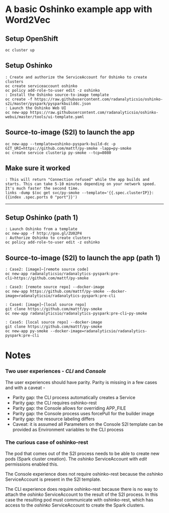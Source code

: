 # A basic Oshinko example app with Word2Vec

## Setup OpenShift

    oc cluster up

## Setup Oshinko

    : Create and authorize the ServiceAccount for Oshinko to create clusters
    oc create serviceaccount oshinko
    oc policy add-role-to-user edit -z oshinko
    : Install the Oshinko source-to-image template
    oc create -f https://raw.githubusercontent.com/radanalyticsio/oshinko-s2i/master/pyspark/pysparkbuilddc.json
    : Launch the Oshinko Web UI
    oc new-app https://raw.githubusercontent.com/radanalyticsio/oshinko-webui/master/tools/ui-template.yaml


## Source-to-image (S2I) to launch the app

    oc new-app --template=oshinko-pyspark-build-dc -p GIT_URI=https://github.com/mattf/py-smoke -lapp=py-smoke
    oc create service clusterip py-smoke --tcp=8080


## Make sure it worked

    : This will return "Connection refused" while the app builds and starts. This can take 5-10 minutes depending on your network speed. It's much faster the second time.
    links -dump $(oc get svc/py-smoke --template='{{.spec.clusterIP}}:{{index .spec.ports 0 "port"}}')


------------------------------------


## Setup Oshinko (path 1)

    : Launch Oshinko from a template
    oc new-app -f http://goo.gl/ZU02P4
    : Authorize Oshinko to create clusters
    oc policy add-role-to-user edit -z oshinko

## Source-to-image (S2I) to launch the app (path 1)

    : Case2: [image]~[remote source code]
    oc new-app radanalyticsio/radanalytics-pyspark:pre-cli~https://github.com/mattf/py-smoke

    : Case3: [remote source repo] --docker-image
    oc new-app https://github.com/mattf/py-smoke --docker-image=radanalyticsio/radanalytics-pyspark:pre-cli

    : Case4: [image]~[local source repo]
    git clone https://github.com/mattf/py-smoke
    oc new-app radanalyticsio/radanalytics-pyspark:pre-cli~py-smoke

    : Case5: [local source repo] --docker-image
    git clone https://github.com/mattf/py-smoke
    oc new-app py-smoke --docker-image=radanalyticsio/radanalytics-pyspark:pre-cli


# Notes

### Two user experiences - *CLI* and *Console*

The user experiences should have parity. Parity is missing in a few cases and with a caveat -

* Parity gap: the CLI process automatically creates a Service
* Parity gap: the CLI requires oshinko-rest
* Parity gap: the Console allows for overriding APP_FILE
* Parity gap: the Console process uses forcePull for the builder image
* Parity gap: the resource labeling differs
* Caveat: it is assumed all Parameters on the Console S2I template can be provided as Environment variables to the CLI process

### The curious case of oshinko-rest

The pod that comes out of the S2I process needs to be able to create new pods (Spark cluster creation). The *oshinko* ServiceAccount with *edit* permissions enabled this.

The Console experience does not require oshinko-rest because the *oshinko* ServiceAccount is present in the S2I template.

The CLI experience does require oshinko-rest because there is no way to attach the *oshinko* ServiceAccount to the result of the S2I process. In this case the resulting pod must communicate with oshinko-rest, which has access to the *oshinko* ServiceAccount to create the Spark clusters.
